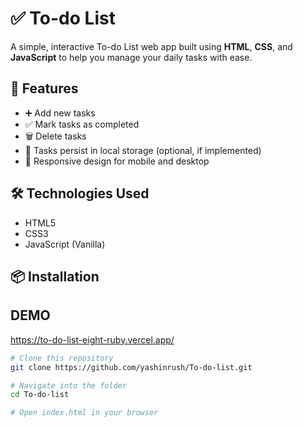 # ✅ To-do List

A simple, interactive To-do List web app built using **HTML**, **CSS**, and **JavaScript** to help you manage your daily tasks with ease.

## 🚀 Features

- ➕ Add new tasks
- ✅ Mark tasks as completed
- 🗑️ Delete tasks
- 💾 Tasks persist in local storage (optional, if implemented)
- 📱 Responsive design for mobile and desktop

## 🛠️ Technologies Used

- HTML5
- CSS3
- JavaScript (Vanilla)

## 📦 Installation

## DEMO
https://to-do-list-eight-ruby.vercel.app/

```bash
# Clone this repository
git clone https://github.com/yashinrush/To-do-list.git

# Navigate into the folder
cd To-do-list

# Open index.html in your browser
